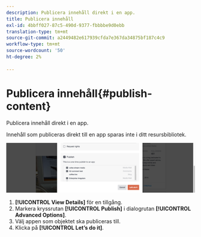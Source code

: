 ```yaml
---
description: Publicera innehåll direkt i en app.
title: Publicera innehåll
exl-id: 4bbff027-87c5-490d-9377-fbbbbe9d0ebb
translation-type: tm+mt
source-git-commit: a2449482e617939cfda7e367da34875bf187c4c9
workflow-type: tm+mt
source-wordcount: '50'
ht-degree: 2%

---
```


# Publicera innehåll{#publish-content}

Publicera innehåll direkt i en app.

Innehåll som publiceras direkt till en app sparas inte i ditt resursbibliotek.

![](assets/DiscoverViewDetailsPublish-1024x272.png)

1. **[!UICONTROL View Details]** för en tillgång.
1. Markera kryssrutan **[!UICONTROL Publish]** i dialogrutan **[!UICONTROL Advanced Options]**.
1. Välj appen som objektet ska publiceras till.
1. Klicka på **[!UICONTROL Let’s do it]**.
